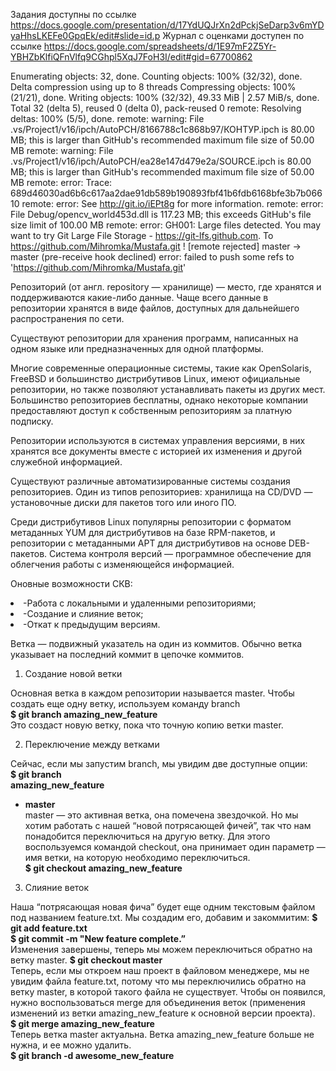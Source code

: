 Задания доступны по ссылке https://docs.google.com/presentation/d/17YdUQJrXn2dPckjSeDarp3v6mYDyaHhsLKEFe0GpqEk/edit#slide=id.p
Журнал с оценками доступен по ссылке https://docs.google.com/spreadsheets/d/1E97mF2Z5Yr-YBHZbKlfiQFnVlfq9CGhpl5XqJ7FoH3I/edit#gid=67700862

Enumerating objects: 32, done.
Counting objects: 100% (32/32), done.
Delta compression using up to 8 threads
Compressing objects: 100% (21/21), done.
Writing objects: 100% (32/32), 49.33 MiB | 2.57 MiB/s, done.
Total 32 (delta 5), reused 0 (delta 0), pack-reused 0
remote: Resolving deltas: 100% (5/5), done.
remote: warning: File .vs/Project1/v16/ipch/AutoPCH/8166788c1c868b97/КОНТУР.ipch is 80.00 MB; this is larger than GitHub's recommended maximum file size of 50.00 MB
remote: warning: File .vs/Project1/v16/ipch/AutoPCH/ea28e147d479e2a/SOURCE.ipch is 80.00 MB; this is larger than GitHub's recommended maximum file size of 50.00 MB
remote: error: Trace: 689d46030ad6b6c617aa2dae91db589b190893fbf41b6fdb6168bfe3b7b06610
remote: error: See http://git.io/iEPt8g for more information.
remote: error: File Debug/opencv_world453d.dll is 117.23 MB; this exceeds GitHub's file size limit of 100.00 MB
remote: error: GH001: Large files detected. You may want to try Git Large File Storage - https://git-lfs.github.com.
To https://github.com/Mihromka/Mustafa.git
 ! [remote rejected] master -> master (pre-receive hook declined)
error: failed to push some refs to 'https://github.com/Mihromka/Mustafa.git'

Репозиторий (от англ. repository — хранилище) — место, где хранятся и поддерживаются какие-либо данные. Чаще всего данные в репозитории хранятся в виде файлов, доступных для дальнейшего распространения по сети.

Существуют репозитории для хранения программ, написанных на одном языке или предназначенных для одной платформы.

Многие современные операционные системы, такие как OpenSolaris, FreeBSD и большинство дистрибутивов Linux, имеют официальные репозитории, но также позволяют устанавливать пакеты из других мест. Большинство репозиториев бесплатны, однако некоторые компании предоставляют доступ к собственным репозиториям за платную подписку.

Репозитории используются в системах управления версиями, в них хранятся все документы вместе с историей их изменения и другой служебной информацией.

Существуют различные автоматизированные системы создания репозиториев. Один из типов репозиториев: хранилища на CD/DVD — установочные диски для пакетов того или иного ПО.

Среди дистрибутивов Linux популярны репозитории с форматом метаданных YUM для дистрибутивов на базе RPM-пакетов, и репозитории с метаданными APT для дистрибутивов на основе DEB-пакетов.
Система контроля версий — программное обеспечение для облегчения работы с изменяющейся информацией.

Оновные возможности СКВ: 
<li>-Работа с локальными и удаленными репозиториями;</li>
<li>-Создание и слияние веток;</li>
<li>-Откат к предыдущим версиям.</li>

Ветка — подвижный указатель на один из коммитов. Обычно ветка указывает на последний коммит в цепочке коммитов.

1. Создание новой ветки

Основная ветка в каждом репозитории называется master. Чтобы создать еще одну ветку, используем команду branch <name><br>
  <b>$ git branch amazing_new_feature</b><br>
Это создаст новую ветку, пока что точную копию ветки master.
  
2. Переключение между ветками
 
Сейчас, если мы запустим branch, мы увидим две доступные опции:<br>
<b>$ git branch<br>
amazing_new_feature<br>
  * master</b><br>
master — это активная ветка, она помечена звездочкой. Но мы хотим работать с нашей “новой потрясающей фичей”, так что нам понадобится переключиться на другую ветку. Для этого воспользуемся командой checkout, она принимает один параметр — имя ветки, на которую необходимо переключиться.<br>
  <b>$ git checkout amazing_new_feature</b><br> 
  
3. Слияние веток
  
Наша “потрясающая новая фича” будет еще одним текстовым файлом под названием feature.txt. Мы создадим его, добавим и закоммитим:
<b>$ git add feature.txt<br>
   $ git commit -m "New feature complete.”</b><br>
Изменения завершены, теперь мы можем переключиться обратно на ветку master.
  <b>$ git checkout master</b><br>
Теперь, если мы откроем наш проект в файловом менеджере, мы не увидим файла feature.txt, потому что мы переключились обратно на ветку master, в которой такого файла не существует. Чтобы он появился, нужно воспользоваться merge для объединения веток (применения изменений из ветки amazing_new_feature к основной версии проекта).<br>
  <b>$ git merge amazing_new_feature</b><br>
Теперь ветка master актуальна. Ветка amazing_new_feature больше не нужна, и ее можно удалить.<br>
  <b>$ git branch -d awesome_new_feature</b><br>  

